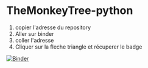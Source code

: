 # TheMonkeyTree-python

1. copier l'adresse du repository
2. Aller sur binder
3. coller l'adresse
4. Cliquer sur la fleche triangle et récuperer le badge

[![Binder](https://mybinder.org/badge_logo.svg)](https://mybinder.org/v2/gh/TheMonkeyTree/TheMonkeyTree-python/HEAD)